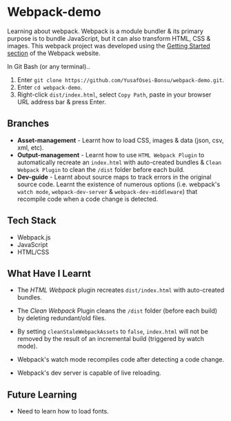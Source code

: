 # Webpack-demo

Learning about webpack. Webpack is a module bundler & its primary purpose is to bundle JavaScript, but it can also transform HTML, CSS & images. This webpack project was developed using the [Getting Started section](https://webpack.js.org/guides/getting-started/) of the Webpack website.

In Git Bash (or any terminal)..
1. Enter `git clone https://github.com/YusafOsei-Bonsu/webpack-demo.git`.
2. Enter `cd webpack-demo`.
3. Right-click `dist/index.html`, select `Copy Path`, paste in your browser URL address bar & press Enter.

## Branches
- **Asset-management** - Learnt how to load CSS, images & data (json, csv, xml, etc).
- **Output-management** - Learnt how to use `HTML Webpack Plugin` to automatically recreate an `index.html` with auto-created bundles & `Clean Webpack Plugin` to clean the `/dist` folder before each build.
- **Dev-guide** - Learnt about source maps to track errors in the original source code. Learnt the existence of numerous options (i.e. webpack's `watch mode`, `webpack-dev-server` & `webpack-dev-middleware`) that recompile code when a code change is detected.

## Tech Stack
- Webpack.js
- JavaScript
- HTML/CSS

## What Have I Learnt
- The *HTML Webpack* plugin recreates `dist/index.html` with auto-created bundles.

- The *Clean Webpack* Plugin cleans the `/dist` folder (before each build) by deleting redundant/old files. 

- By setting `cleanStaleWebpackAssets` to `false`, `index.html` will not be removed by the result of an incremental build (triggered by watch mode).

- Webpack's watch mode recompiles code after detecting a code change.

- Webpack's dev server is capable of live reloading. 

## Future Learning
- Need to learn how to load fonts. 